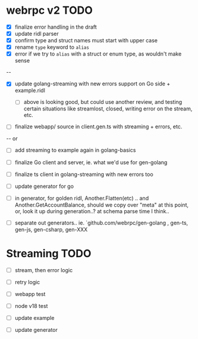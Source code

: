 webrpc v2 TODO
==============

- [x] finalize error handling in the draft
- [x] update ridl parser
- [x] confirm type and struct names must start with upper case
- [x] rename `type` keyword to `alias`
- [x] error if we try to `alias` with a struct or enum type, as wouldn't make sense

--

- [x] update golang-streaming with new errors support on Go side + example.ridl
  - [ ] above is looking good, but could use another review, and testing
        certain situations like streamlost, closed, writing error on the stream, etc.
- [ ] finalize webapp/ source in client.gen.ts with streaming + errors, etc.


--
or

- [ ] add streaming to example again in golang-basics
- [ ] finalize Go client and server, ie. what we'd use for gen-golang

- [ ] finalize ts client in golang-streaming with new errors too


- [ ] update generator for go
- [ ] in generator, for golden ridl, Another.Flatten(etc) .. and Another.GetAccountBalance, should we copy over "meta" at this point, or, look it up during generation..? at schema parse time I think..

- [ ] separate out generators.. ie. `github.com/webrpc/gen-golang , gen-ts, gen-js, gen-csharp, gen-XXX


Streaming TODO
==============
- [ ] stream, then error logic
- [ ] retry logic
- [ ] webapp test
- [ ] node v18 test

- [ ] update example
- [ ] update generator

